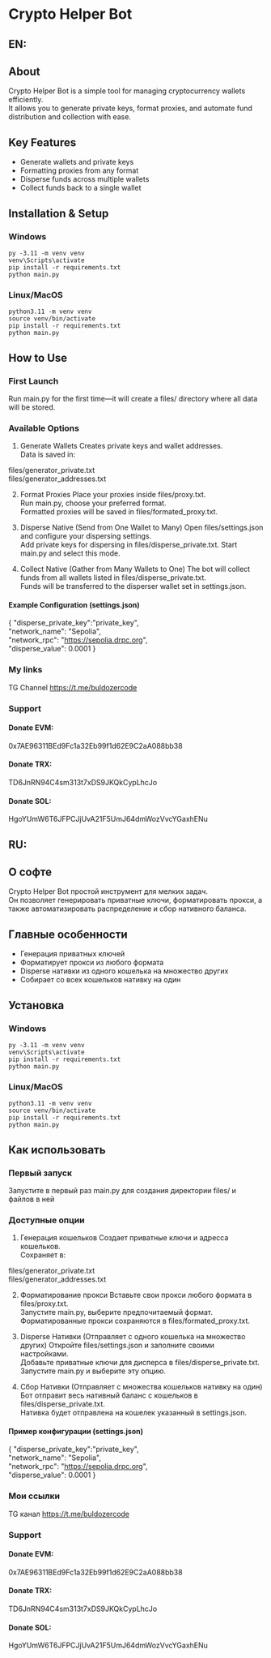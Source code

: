 # Crypto Helper Bot

## EN:
## About  
Crypto Helper Bot is a simple tool for managing cryptocurrency wallets efficiently.  
It allows you to generate private keys, format proxies, and automate fund distribution and collection with ease.  
## Key Features  
- Generate wallets and private keys  
- Formatting proxies from any format
- Disperse funds across multiple wallets  
- Collect funds back to a single wallet  
## Installation & Setup  

### Windows  
```
py -3.11 -m venv venv
venv\Scripts\activate
pip install -r requirements.txt
python main.py
```
### Linux/MacOS
```
python3.11 -m venv venv
source venv/bin/activate
pip install -r requirements.txt
python main.py
```
## How to Use
### First Launch
Run main.py for the first time—it will create a files/ directory where all data will be stored.

### Available Options
1. Generate Wallets
Creates private keys and wallet addresses.\
Data is saved in:

files/generator_private.txt\
files/generator_addresses.txt

2. Format Proxies
Place your proxies inside files/proxy.txt.\
Run main.py, choose your preferred format.\
Formatted proxies will be saved in files/formated_proxy.txt.

3. Disperse Native (Send from One Wallet to Many)
Open files/settings.json and configure your dispersing settings.\
Add private keys for dispersing in files/disperse_private.txt.
Start main.py and select this mode.

4. Collect Native (Gather from Many Wallets to One)
The bot will collect funds from all wallets listed in files/disperse_private.txt.\
Funds will be transferred to the disperser wallet set in settings.json.

#### Example Configuration (settings.json)
{
  "disperse_private_key":"private_key",\
  "network_name": "Sepolia",\
  "network_rpc": "https://sepolia.drpc.org", \
  "disperse_value": 0.0001
}

### My links
TG Channel https://t.me/buldozercode

### Support
#### Donate EVM:
0x7AE96311BEd9Fc1a32Eb99f1d62E9C2aA088bb38

#### Donate TRX:
TD6JnRN94C4sm313t7xDS9JKQkCypLhcJo

#### Donate SOL:
HgoYUmW6T6JFPCJjUvA21F5UmJ64dmWozVvcYGaxhENu

## RU:
## О софте 
Crypto Helper Bot простой инструмент для мелких задач.  
Он позволяет генерировать приватные ключи, форматировать прокси, а также автоматизировать распределение и сбор нативного баланса.    
## Главные особенности  
- Генерация приватных ключей 
- Форматирует прокси из любого формата  
- Disperse нативки из одного кошелька на множество других 
- Собирает со всех кошельков нативку на один 
## Установка 

### Windows  
```
py -3.11 -m venv venv
venv\Scripts\activate
pip install -r requirements.txt
python main.py
```
### Linux/MacOS
```
python3.11 -m venv venv
source venv/bin/activate
pip install -r requirements.txt
python main.py
```
## Как использовать
### Первый запуск
Запустите в первый раз main.py для создания директории files/ и файлов в ней

### Доступные опции
1. Генерация кошельков
Создает приватные ключи и адресса кошельков.\
Сохраняет в:

files/generator_private.txt\
files/generator_addresses.txt

2. Форматирование прокси
Вставьте свои прокси любого формата в files/proxy.txt.\
Запустите main.py, выберите предпочитаемый формат.\
Форматированные прокси сохраняются в files/formated_proxy.txt.

3. Disperse Нативки (Отправляет с одного кошелька на множество других)
Откройте files/settings.json и заполните своими настройками.\
Добавьте приватные ключи для дисперса в files/disperse_private.txt.
Запустите main.py и выберите эту опцию.

4. Сбор Нативки (Отправляет с множества кошельков нативку на один)
Бот отправит весь нативный баланс с кошельков в files/disperse_private.txt.\
Нативка будет отправлена на кошелек указанный в settings.json.

#### Пример конфигурации (settings.json)
{
  "disperse_private_key":"private_key",\
  "network_name": "Sepolia",\
  "network_rpc": "https://sepolia.drpc.org", \
  "disperse_value": 0.0001
}
### Мои ссылки
TG канал https://t.me/buldozercode

### Support
#### Donate EVM:
0x7AE96311BEd9Fc1a32Eb99f1d62E9C2aA088bb38

#### Donate TRX:
TD6JnRN94C4sm313t7xDS9JKQkCypLhcJo

#### Donate SOL:
HgoYUmW6T6JFPCJjUvA21F5UmJ64dmWozVvcYGaxhENu
